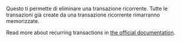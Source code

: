 Questo ti permette di eliminare una transazione ricorrente. Tutte le transazioni già create da una transazione ricorrente rimarranno memorizzate.

Read more about recurring transactions in [the official documentation](https://docs.firefly-iii.org/advanced-concepts/recurring).
